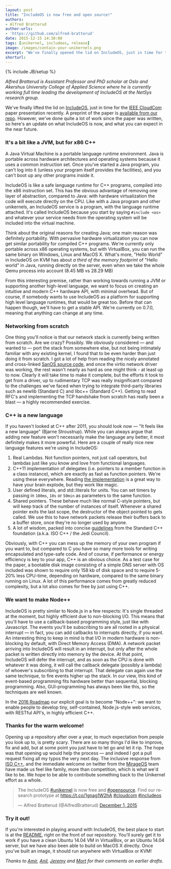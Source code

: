 ```yaml
---
layout: post
title: "IncludeOS is now free and open source!"
authors: 
- Alfred Bratterud
author-urls: 
- 'https://github.com/alfred-bratterud'
date: 2015-12-15 14:30:00
tags: [unikernel, includeos, release]
image: /images/contain-your-unikernels.png
excerpt: "We've finally opened the lid on IncludeOS, just in time for the IEEE CloudCom paper presentation recently. A preprint of the paper is available from our repo. However, we've done quite a lot of work since the paper was written, so here's an update on what IncludeOS is now, and what you can expect in the near future."
shorturl: 
---
```

{% include JB/setup %}

<!-- ![IncludeOS]({{BASE_PATH}}/images/includeos.png) -->

*Alfred Bratterud is Assistant Professor and PhD scholar at Oslo and Akershus University College of Applied Science where he is currently working full time leading the development of IncludeOS at the NetSys research group.*

We've finally lifted the lid on [IncludeOS][], just in time for the
[IEEE CloudCom][] paper presentation recently. A preprint of the paper is
[available from our repo][paper]. However, we've done quite a lot of work
since the paper was written, so here's an update on what IncludeOS is now, and
what you can expect in the near future. 

### It's a bit like a JVM, but for x86 C++

A Java Virtual Machine is a portable language runtime environment. Java is
portable across hardware architectures and operating systems because it uses a
common instruction set. Once you've started a Java program, you can't log into
it (unless your program itself provides the facilities), and you can't boot up
any other programs inside it.

IncludeOS is like a safe language runtime for C++ programs, compiled into the
x86 instruction set. This has the obvious advantage of removing one layer of
abstraction, compared to Java: with hardware virtualization the code will
execute directly on the CPU. Like with a Java program and other unikernels, an
IncludeOS service is a program, with the language runtime attached. It's
called IncludeOS because you start by saying `#include <os>` and whatever your
service needs from the operating system will be included into the virtual
machine. 

Think about the original reasons for creating Java; one main reason was
definitely portability. With pervasive hardware virtualization you can now get
similar portability for compiled C++ programs. We're currently only portable
across x86 operating systems, but with VirtualBox, you can run the same binary
on Windows, Linux and MacOS X. What's more, "Hello World" in IncludeOS on KVM
has about *a third of the memory footprint* of "Hello world" in Java, running
directly on the server, even when we take the whole Qemu process into account
(8.45 MB vs 28.29 MB)

From this interesting premise, rather than working towards running a JVM or
supporting another high-level language, we want to focus on creating an
intuitive and modern C++ hardware API, with minimal overhead. But of course,
if somebody wants to use IncludeOS as a platform for supporting high level
language runtimes, that would be great too. Before that can happen though,
we'll have to get a stable API. We're currently on 0.7.0, meaning that
anything can change at any time.

### Networking from scratch

One thing you'll notice is that our network stack is currently being written
from scratch. Are we crazy? Possibly. We obviously considered — and wanted
to — port the stack from somewhere else, but not being intimately familiar
with any existing kernel, I found that to be even harder than just doing it
from scratch. I got a lot of help from reading the nicely annotated and
cross-linked [SanOS source code][], and once the virtio network driver was
working, the rest wasn't nearly as hard as one might think - at least up to
now. Clearly it will take time to make it complete, but the efforts it took to
get from a driver, up to rudimentary TCP was really insignificant compared to
the challenges we've faced when trying to integrate third-party libraries such
as newlib (Standard C) and libc++ (Standard C++). Getting to read RFC's and
implementing the TCP handshake from scratch has really been a blast — a highly
recommended exercise.

### C++ is a new language

If you haven't looked at C++ after 2011, you should look now — "It feels like
a new language" (Bjarne Stroustrup). While you can always argue that adding
new feature won't necessarily make the language any better, it most definitely
makes it more powerful. Here are a couple of really nice new language features
we're using in IncludeOS:

1. Real Lambdas. Not function pointers, not just call operators, but lambdas just like you know and love from functional languages.
2. C++11 implementation of delegates (i.e. pointers to a member function in a class instance), which are exactly as fast as function pointers. We're using these everywhere. Reading [the implementation][delegate-hpp] is a great way to have your brain explode, but they work like magic.
3. User defined literals, and std::literals for units. You can set timers by passing in `100ms`, `10s` or `50min` as parameters to the same function. 
4. Shared pointers. These behave much like normal C-style pointers, but will keep track of the number of instances of itself. Whenever a shared pointer exits the last scope, the destructor of the object pointed to gets called. We use this to have network packets release their buffers back to a buffer store, once they're no longer used by anyone.
5. A lot of wisdom, packed into concise [guidelines][cpp-guide] from the Standard C++ foundation (a.k.a. ISO C++ / the Jedi Council).

Obviously, with C++ you can mess up the memory of your own program if you want
to, but compared to C you have so many more tools for writing encapsulated and
type-safe code. And of course, if performance or energy efficiency is key to
your app, C++ is an obvious choice. As a test case for the paper, a bootable
disk image consisting of a simple DNS server with OS included was shown to
require only 158 kb of disk space and to require 5-20% less CPU-time,
depending on hardware, compared to the same binary running on Linux. A lot of
this performance comes from greatly reduced complexity, but a lot also comes
for free by just using C++.

### We want to make Node++

IncludeOS is pretty similar to Node.js in a few respects: It's single threaded
at the moment, but highly efficient due to non-blocking I/O. This means that
you'll have to use a callback-based programming style, just like with
Javascript. The events you'll be subscribing to are all rooted in a physical
interrupt — in fact, you can add callbacks to interrupts directly, if you want.
An interesting thing to keep in mind is that I/O in modern hardware is
non-blocking by default, with Direct Memory Access (DMA). A network packet
arriving into IncludeOS will result in an interrupt, but only after the whole
packet is written directly into memory by the device. At that point, IncludeOS
will defer the interrupt, and as soon as the CPU is done with whatever it was
doing, it will call the callback delegate (possibly a lambda) of whoever's
subscribing to that interrupt. That delegate can again use the same technique,
to fire events higher up the stack. In our view, this kind of event-based
programming fits hardware better than sequential, blocking programming. Also,
GUI-programming has always been like this, so the techniques are well known. 

In the [2016 Roadmap][] our explicit goal is to become "Node++": we want to
enable people to develop tiny, self-contained, Node.js-style web services,
with RESTful API's, in highly efficient C++.

### Thanks for the warm welcome!

Opening up a repository after over a year, to much expectation from people you
look up to, is pretty scary. There are so many things I'd like to improve, fix
and add, but at some point you just have to let go and let it rip. The hope
was that opening up would help the process — and indeed I got a pull request
fixing all my typos the very next day. The inclusive response from
[ISO C++][], and the immediate welcome on twitter from the [MirageOS][] team
have made us feel like family, more than competition, which is what we'd like
to be. We hope to be able to contribute something back to the Unikernel effort
as a whole.

<blockquote class="twitter-tweet" lang="en"><p lang="en" dir="ltr">The IncludeOS <a href="https://twitter.com/hashtag/unikernel?src=hash">#unikernel</a> is now free and <a href="https://twitter.com/hashtag/opensource?src=hash">#opensource</a>. Find our research prototype at <a href="https://t.co/1gnag1W2hA">https://t.co/1gnag1W2hA</a> <a href="https://twitter.com/hashtag/cloudcom?src=hash">#cloudcom</a> <a href="https://twitter.com/hashtag/includeos?src=hash">#includeos</a></p>&mdash; Alfred Bratterud (@AlfredBratterud) <a href="https://twitter.com/AlfredBratterud/status/671809686820143104">December 1, 2015</a></blockquote>
<script async src="//platform.twitter.com/widgets.js" charset="utf-8"></script>

### Try it out!

If you're interested in playing around with IncludeOS, the best place to start
is at the [README][], right on the front of our repository. You'll surely get
it to work if you have a clean Ubuntu 14.04 VM in VirtualBox, or an Ubuntu
14.04 server, but we have also been able to build on MacOS X directly. Once
you've built an image, it should run anywhere with VirtualBox or KVM!

*Thanks to [Amir][], [Anil][], [Jeremy][] and [Mort][] for their comments on earlier drafts.*

[IncludeOS]: http://www.includeos.org
[IEEE CloudCom]: http://2015.cloudcom.org/
[paper]: https://github.com/hioa-cs/IncludeOS/blob/master/doc/papers/IncludeOS_IEEE_CloudCom2015_PREPRINT.pdf
[SanOS source code]: http://www.jbox.dk/sanos/source/
[delegate-hpp]: https://github.com/hioa-cs/IncludeOS/blob/master/api/utility/delegate.hpp
[cpp-guide]: https://github.com/isocpp/CppCoreGuidelines
[2016 Roadmap]: https://github.com/hioa-cs/IncludeOS/wiki/Roadmap
[ISO C++]: https://isocpp.org/
[MirageOS]: https://mirage.io/
[README]: https://github.com/hioa-cs/IncludeOS/blob/master/README.md

[Amir]: https://twitter.com/amirmc
[Anil]: http://anil.recoil.org
[Jeremy]: https://github.com/yallop
[Mort]: http://mort.io
